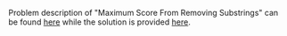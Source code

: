 Problem description of "Maximum Score From Removing Substrings" can be found [here](https://leetcode.com/problems/maximum-score-from-removing-substrings/) while the solution is provided [here](https://github.com/aurimas13/Solutions-To-Problems/blob/main/LeetCode/Python%20Solution/Maximum%20Score%20From%20Removing%20Substrings/maximum.py).